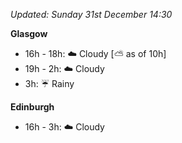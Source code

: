 *Updated: Sunday 31st December 14:30*

**Glasgow**

* 16h - 18h: :cloud: Cloudy [:partly_sunny: as of 10h]
* 19h - 2h: :cloud: Cloudy
* 3h: :umbrella: Rainy

**Edinburgh**

* 16h - 3h: :cloud: Cloudy
